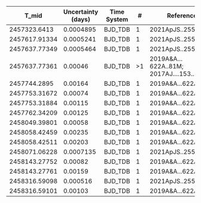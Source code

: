 |T_mid        |Uncertainty (days)|Time System|#  |Reference           |
|-------------|------------------|-----------|---|--------------------|
|2457323.6413 |0.0004895         |BJD_TDB    |1  |2021ApJS..255...15W |
|2457617.91334|0.0005241         |BJD_TDB    |1  |2021ApJS..255...15W |
|2457637.77349|0.0005464         |BJD_TDB    |1  |2021ApJS..255...15W |
|2457637.77361|0.00046           |BJD_TDB    |>1 |2019A&A…622A..81M; 2017AJ....153..200A|
|2457744.2895 |0.00164           |BJD_TDB    |1  |2019A&A...622A..81M |
|2457753.31672|0.00074           |BJD_TDB    |1  |2019A&A...622A..81M |
|2457753.31884|0.00115           |BJD_TDB    |1  |2019A&A...622A..81M |
|2457762.34209|0.00125           |BJD_TDB    |1  |2019A&A...622A..81M |
|2458049.39801|0.00058           |BJD_TDB    |1  |2019A&A...622A..81M |
|2458058.42459|0.00235           |BJD_TDB    |1  |2019A&A...622A..81M |
|2458058.42511|0.00203           |BJD_TDB    |1  |2019A&A...622A..81M |
|2458071.06228|0.0007135         |BJD_TDB    |1  |2021ApJS..255...15W |
|2458143.27752|0.00082           |BJD_TDB    |1  |2019A&A...622A..81M |
|2458143.27761|0.00159           |BJD_TDB    |1  |2019A&A...622A..81M |
|2458316.59098|0.000516          |BJD_TDB    |1  |2021ApJS..255...15W |
|2458316.59101|0.00103           |BJD_TDB    |1  |2019A&A...622A..81M |
